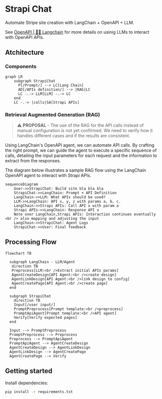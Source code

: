 # Strapi Chat

Automate Stripe site creation with LangChain + OpenAPI + LLM.

See [OpenAPI | 🦜️🔗 Langchain](https://python.langchain.com/docs/integrations/toolkits/openapi) for more details on usinig LLMs to interact with OpenAPI APIs.

## Atchitecture

### Components

```mermaid
graph LR
    subgraph StrapiChat
      P[/Prompt/] --> LC[Lang Chain]
      AD[/APIs definition/] --> |RAG|LC
      LC -.-> LLM[LLM] -.-> LC
    end
    LC -.-> |calls|SA[Strapi APIs]
```

### Retrieval Augmented Generation (RAG)

> ⚠️ **PROPOSAL** - The use of the RAG for the API calls instead of manual configuration is 
> not yet confirmed. We need to verify how it handles different cases and if the results are consistent.

Using LangChain's OpenAPI agent, we can automate API calls. By crafting the right prompt,
we can guide the agent to execute a specific sequence of calls, detailing the input parameters
for each request and the information to extract from the responses.

The diagram below illustrates a sample RAG flow using the LangChain OpenAPI agent to interact with Strapi APIs.

```mermaid
sequenceDiagram
    User->>StrapiChat: Build site bla bla bla
    StrapiChat->>LangChain: Prompt + API Definition
    LangChain->>LLM: What APIs should be used?
    LLM->>LangChain: API x, y, z with params a, b, c.
    LangChain->>Strapi APIs: Call API x with param a
    Strapi APIs->>LangChain: Response API x
    Note over LangChain,Strapi APIs: Interaction continues eventually <br /> also mapping and adjusting the input
    LangChain->>StrapiChat: Agent Logs
    StrapiChat->>User: Final feedback
```

## Processing Flow

```mermaid
flowchart TB
  
  subgraph LangChain - LLM/Agent
   direction TB
   Preprocess[LLM:<br />Extract initial APIs params]
   AgentCreateDesign[API Agent:<br />create design]
   AgentLinkDesign[API Agent:<br />link design to config]
   AgentCreatePage[API Agent:<br />create page]
  end

  subgraph StrapiChat
    direction TB
    Input[/user input/]
    PromptPreprocess[Prompt template:<br />preprocess]
    PromptApiAgent[Prompt template:<br />API agent]
    Verify[Verify expected pages]
  end

  Input --> PromptPreprocess
  PromptPreprocess --> Preprocess
  Preprocess --> PromptApiAgent
  PromptApiAgent --> AgentCreateDesign
  AgentCreateDesign --> AgentLinkDesign
  AgentLinkDesign --> AgentCreatePage
  AgentCreatePage --> Verify
```


## Getting started

Install dependencies:

```bash
pip install -r requirements.txt
```

